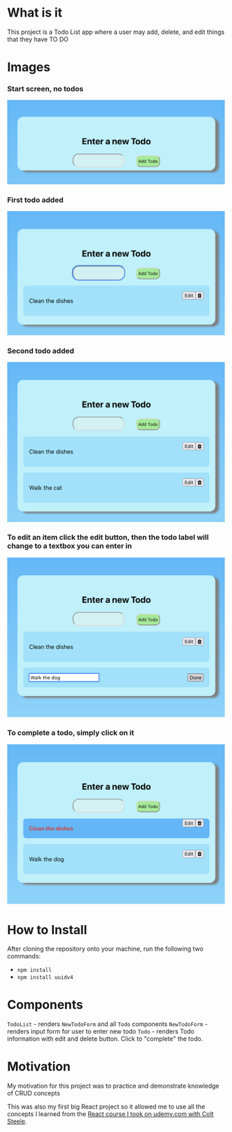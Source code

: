 # What is it
This project is a Todo List app where a user may add, delete, and edit things that they have TO DO

# Images
### Start screen, no todos
![](img/start.png)

### First todo added
![](img/firstitem.png)

### Second todo added
![](img/seconditem.png)

### To edit an item click the edit button, then the todo label will change to a textbox you can enter in
![](img/edittingitem.png)

### To complete a todo, simply click on it
![](img/completeditem.png)

# How to Install
After cloning the repository onto your machine, run the following two commands:
- `npm install`
- `npm install uuidv4`

# Components
`TodoList` - renders `NewTodoForm` and all `Todo` components
`NewTodoForm` - renders input form for user to enter new todo
`Todo` - renders Todo information with edit and delete button. Click to "complete" the todo.

# Motivation
My motivation for this project was to practice and demonstrate knowledge of CRUD concepts

This was also my first big React project so it allowed me to use all the concepts I learned from the [React course I took on udemy.com with Colt Steele](https://www.udemy.com/course/modern-react-bootcamp/).
